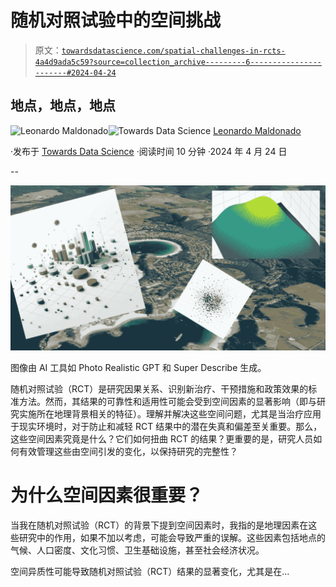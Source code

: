 # 随机对照试验中的空间挑战

> 原文：[`towardsdatascience.com/spatial-challenges-in-rcts-4a4d9ada5c59?source=collection_archive---------6-----------------------#2024-04-24`](https://towardsdatascience.com/spatial-challenges-in-rcts-4a4d9ada5c59?source=collection_archive---------6-----------------------#2024-04-24)

## 地点，地点，地点

[](https://medium.com/@ljmaldon?source=post_page---byline--4a4d9ada5c59--------------------------------)![Leonardo Maldonado](https://medium.com/@ljmaldon?source=post_page---byline--4a4d9ada5c59--------------------------------)[](https://towardsdatascience.com/?source=post_page---byline--4a4d9ada5c59--------------------------------)![Towards Data Science](https://towardsdatascience.com/?source=post_page---byline--4a4d9ada5c59--------------------------------) [Leonardo Maldonado](https://medium.com/@ljmaldon?source=post_page---byline--4a4d9ada5c59--------------------------------)

·发布于 [Towards Data Science](https://towardsdatascience.com/?source=post_page---byline--4a4d9ada5c59--------------------------------) ·阅读时间 10 分钟 ·2024 年 4 月 24 日

--

![](img/8324c13af45f4cf38d09fd43ab74cb8b.png)

图像由 AI 工具如 Photo Realistic GPT 和 Super Describe 生成。

随机对照试验（RCT）是研究因果关系、识别新治疗、干预措施和政策效果的标准方法。然而，其结果的可靠性和适用性可能会受到空间因素的显著影响（即与研究实施所在地理背景相关的特征）。理解并解决这些空间问题，尤其是当治疗应用于现实环境时，对于防止和减轻 RCT 结果中的潜在失真和偏差至关重要。那么，这些空间因素究竟是什么？它们如何扭曲 RCT 的结果？更重要的是，研究人员如何有效管理这些由空间引发的变化，以保持研究的完整性？

# 为什么空间因素很重要？

当我在随机对照试验（RCT）的背景下提到空间因素时，我指的是地理因素在这些研究中的作用，如果不加以考虑，可能会导致严重的误解。这些因素包括地点的气候、人口密度、文化习惯、卫生基础设施，甚至社会经济状况。

空间异质性可能导致随机对照试验（RCT）结果的显著变化，尤其是在…
